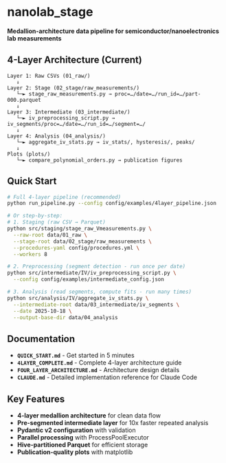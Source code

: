 # nanolab_stage

**Medallion-architecture data pipeline for semiconductor/nanoelectronics lab measurements**

## 4-Layer Architecture (Current)

```
Layer 1: Raw CSVs (01_raw/)
   ↓
Layer 2: Stage (02_stage/raw_measurements/)
   └─► stage_raw_measurements.py → proc=…/date=…/run_id=…/part-000.parquet
   ↓
Layer 3: Intermediate (03_intermediate/)
   └─► iv_preprocessing_script.py → iv_segments/proc=…/date=…/run_id=…/segment=…/
   ↓
Layer 4: Analysis (04_analysis/)
   └─► aggregate_iv_stats.py → iv_stats/, hysteresis/, peaks/
   ↓
Plots (plots/)
   └─► compare_polynomial_orders.py → publication figures
```

## Quick Start

```bash
# Full 4-layer pipeline (recommended)
python run_pipeline.py --config config/examples/4layer_pipeline.json

# Or step-by-step:
# 1. Staging (raw CSV → Parquet)
python src/staging/stage_raw_Vmeasurements.py \
  --raw-root data/01_raw \
  --stage-root data/02_stage/raw_measurements \
  --procedures-yaml config/procedures.yml \
  --workers 8

# 2. Preprocessing (segment detection - run once per date)
python src/intermediate/IV/iv_preprocessing_script.py \
  --config config/examples/intermediate_config.json

# 3. Analysis (read segments, compute fits - run many times)
python src/analysis/IV/aggregate_iv_stats.py \
  --intermediate-root data/03_intermediate/iv_segments \
  --date 2025-10-18 \
  --output-base-dir data/04_analysis
```

## Documentation

- **`QUICK_START.md`** - Get started in 5 minutes
- **`4LAYER_COMPLETE.md`** - Complete 4-layer architecture guide
- **`FOUR_LAYER_ARCHITECTURE.md`** - Architecture design details
- **`CLAUDE.md`** - Detailed implementation reference for Claude Code

## Key Features

- **4-layer medallion architecture** for clean data flow
- **Pre-segmented intermediate layer** for 10x faster repeated analysis
- **Pydantic v2 configuration** with validation
- **Parallel processing** with ProcessPoolExecutor
- **Hive-partitioned Parquet** for efficient storage
- **Publication-quality plots** with matplotlib